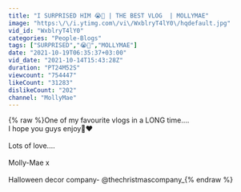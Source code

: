 ```yaml
---
title: "I SURPRISED HIM 😭🎃 | THE BEST VLOG  | MOLLYMAE"
image: "https:\/\/i.ytimg.com\/vi\/WxblryT4lY0\/hqdefault.jpg"
vid_id: "WxblryT4lY0"
categories: "People-Blogs"
tags: ["SURPRISED","😭🎃","MOLLYMAE"]
date: "2021-10-19T06:35:37+03:00"
vid_date: "2021-10-14T15:43:28Z"
duration: "PT24M52S"
viewcount: "754447"
likeCount: "31283"
dislikeCount: "202"
channel: "MollyMae"
---
```

{% raw %}One of my favourite vlogs in a LONG time....<br />I hope you guys enjoy🥺❤️<br /><br />Lots of love....<br /><br />Molly-Mae x<br /><br />Halloween decor company- @thechristmascompany_{% endraw %}
